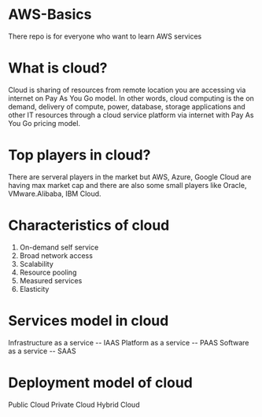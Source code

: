 # AWS-Basics
There repo is for everyone who want to learn AWS services
# What is cloud?
Cloud is sharing of resources from remote location you are accessing via internet on Pay As You Go model. 
In other words, cloud computing is the on demand, delivery of compute, power, database, storage applications and other IT resources through a cloud service platform via internet with Pay As You Go pricing model. 
# Top players in cloud?
There are serveral players in the market but  AWS, Azure, Google Cloud are having max market cap and there are also some small players like Oracle, VMware.Alibaba, IBM Cloud. 
# Characteristics of cloud
1. On-demand self service
2. Broad network access
3. Scalability
4. Resource pooling
5. Measured services
6. Elasticity
# Services model in cloud
Infrastructure as a service -- IAAS
Platform as a service -- PAAS
Software as a service -- SAAS
# Deployment model of cloud
Public Cloud
Private Cloud
Hybrid Cloud
